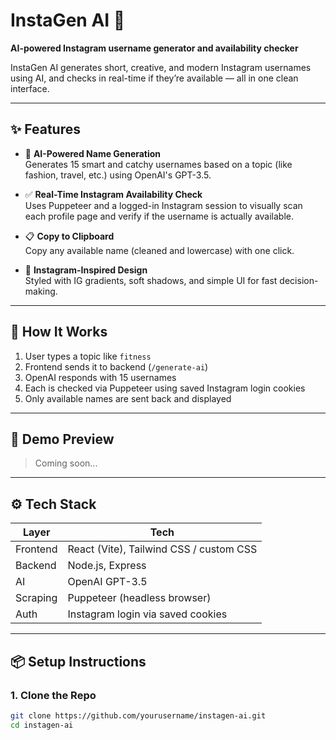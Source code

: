 # InstaGen AI 🎯  
**AI-powered Instagram username generator and availability checker**

InstaGen AI generates short, creative, and modern Instagram usernames using AI, and checks in real-time if they’re available — all in one clean interface.

---

## ✨ Features

- 🔮 **AI-Powered Name Generation**  
  Generates 15 smart and catchy usernames based on a topic (like fashion, travel, etc.) using OpenAI's GPT-3.5.

- ✅ **Real-Time Instagram Availability Check**  
  Uses Puppeteer and a logged-in Instagram session to visually scan each profile page and verify if the username is actually available.

- 📋 **Copy to Clipboard**  
  Copy any available name (cleaned and lowercase) with one click.

- 🎨 **Instagram-Inspired Design**  
  Styled with IG gradients, soft shadows, and simple UI for fast decision-making.

---

## 🧠 How It Works

1. User types a topic like `fitness`
2. Frontend sends it to backend (`/generate-ai`)
3. OpenAI responds with 15 usernames
4. Each is checked via Puppeteer using saved Instagram login cookies
5. Only available names are sent back and displayed

---

## 🚀 Demo Preview

> Coming soon...

---

## ⚙️ Tech Stack

| Layer       | Tech                                  |
|-------------|----------------------------------------|
| Frontend    | React (Vite), Tailwind CSS / custom CSS |
| Backend     | Node.js, Express                       |
| AI          | OpenAI GPT-3.5                         |
| Scraping    | Puppeteer (headless browser)           |
| Auth        | Instagram login via saved cookies      |

---

## 📦 Setup Instructions

### 1. Clone the Repo

```bash
git clone https://github.com/yourusername/instagen-ai.git
cd instagen-ai

